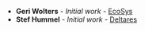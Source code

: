 * **Geri Wolters** - *Initial work* - [EcoSys](https://www.ecosys.nl)
* **Stef Hummel** - *Initial work* - [Deltares](https://www.deltares.nl)
